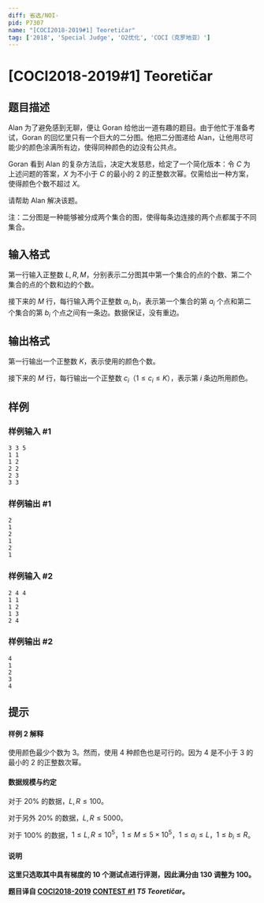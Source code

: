 ```yaml
---
diff: 省选/NOI-
pid: P7307
name: "[COCI2018-2019#1] Teoretičar"
tag: ['2018', 'Special Judge', 'O2优化', 'COCI（克罗地亚）']
---
```

# [COCI2018-2019#1] Teoretičar
## 题目描述

Alan 为了避免感到无聊，便让 Goran 给他出一道有趣的题目。由于他忙于准备考试，Goran 的回忆里只有一个巨大的二分图。他把二分图递给 Alan，让他用尽可能少的颜色涂满所有边，使得同种颜色的边没有公共点。

Goran 看到 Alan 的复杂方法后，决定大发慈悲，给定了一个简化版本：令 $C$ 为上述问题的答案，$X$ 为不小于 $C$ 的最小的 $2$ 的正整数次幂。仅需给出一种方案，使得颜色个数不超过 $X$。

请帮助 Alan 解决该题。

注：二分图是一种能够被分成两个集合的图，使得每条边连接的两个点都属于不同集合。
## 输入格式

第一行输入正整数 $L,R,M$，分别表示二分图其中第一个集合的点的个数、第二个集合的点的个数和边的个数。

接下来的 $M$ 行，每行输入两个正整数 $a_i,b_i$，表示第一个集合的第 $a_i$ 个点和第二个集合的第 $b_i$ 个点之间有一条边。数据保证，没有重边。
## 输出格式

第一行输出一个正整数 $K$，表示使用的颜色个数。

接下来的 $M$ 行，每行输出一个正整数 $c_i$（$1 \le c_i \le K$），表示第 $i$ 条边所用颜色。
## 样例

### 样例输入 #1
```
3 3 5
1 1
1 2
2 2
2 3
3 3
```
### 样例输出 #1
```
2
1
2
1
2
1
```
### 样例输入 #2
```
2 4 4
1 1
1 2
1 3
2 4
```
### 样例输出 #2
```
4
1
2
3
4
```
## 提示

#### 样例 2 解释

使用颜色最少个数为 $3$。然而，使用 $4$ 种颜色也是可行的。因为 $4$ 是不小于 $3$ 的最小的 $2$ 的正整数次幂。

#### 数据规模与约定

对于 $20\%$ 的数据，$L,R \le 100$。

对于另外 $20\%$ 的数据，$L,R \le 5000$。

对于 $100\%$ 的数据，$1 \le L,R \le 10^5$，$1 \le M \le 5 \times 10^5$，$1 \le a_i \le L$，$1 \le b_i \le R$。

#### 说明

**这里只选取其中具有梯度的 $10$ 个测试点进行评测，因此满分由 $130$ 调整为 $100$。**

**题目译自 [COCI2018-2019](https://hsin.hr/coci/archive/2018_2019/) [CONTEST #1](https://hsin.hr/coci/archive/2018_2019/contest1_tasks.pdf)  _T5 Teoretičar_。**
